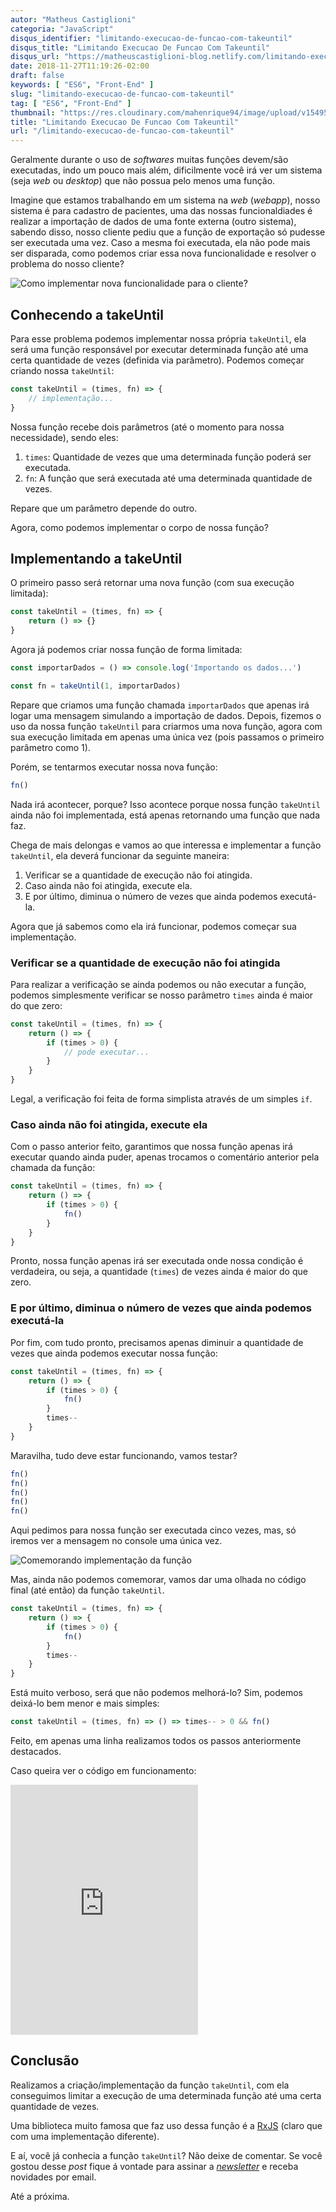 ```yaml
---
autor: "Matheus Castiglioni"
categoria: "JavaScript"
disqus_identifier: "limitando-execucao-de-funcao-com-takeuntil"
disqus_title: "Limitando Execucao De Funcao Com Takeuntil"
disqus_url: "https://matheuscastiglioni-blog.netlify.com/limitando-execucao-de-funcao-com-takeuntil"
date: 2018-11-27T11:19:26-02:00
draft: false
keywords: [ "ES6", "Front-End" ]
slug: "limitando-execucao-de-funcao-com-takeuntil"
tag: [ "ES6", "Front-End" ]
thumbnail: "https://res.cloudinary.com/mahenrique94/image/upload/v1549586573/limitando-execucao-de-funcao-com-takeuntil_5bf5dc2a6053e_bg_pmtkjn.jpg"
title: "Limitando Execucao De Funcao Com Takeuntil"
url: "/limitando-execucao-de-funcao-com-takeuntil"
---
```


Geralmente durante o uso de *softwares* muitas funções devem/são executadas, indo um pouco mais além, dificilmente você irá ver um sistema (seja *web* ou *desktop*) que não possua pelo menos uma função.

Imagine que estamos trabalhando em um sistema na *web* (*webapp*), nosso sistema é para cadastro de pacientes, uma das nossas funcionaldiades é realizar a importação de dados de uma fonte externa (outro sistema), sabendo disso, nosso cliente pediu que a função de exportação só pudesse ser executada uma vez. Caso a mesma foi executada, ela não pode mais ser disparada, como podemos criar essa nova funcionalidade e resolver o problema do nosso cliente?

![Como implementar nova funcionalidade para o cliente?](https://res.cloudinary.com/mahenrique94/image/upload/v1549586598/5bf67a3393a44_bg_kqkf66.gif)

## Conhecendo a takeUntil

Para esse problema podemos implementar nossa própria `takeUntil`, ela será uma função responsável por executar determinada função até uma certa quantidade de vezes (definida via parâmetro). Podemos começar criando nossa `takeUntil`:

```javascript
const takeUntil = (times, fn) => {
	// implementação...
}
```

Nossa função recebe dois parâmetros (até o momento para nossa necessidade), sendo eles:

1. `times`: Quantidade de vezes que uma determinada função poderá ser executada.
2. `fn`: A função que será executada até uma determinada quantidade de vezes.

Repare que um parâmetro depende do outro.

Agora, como podemos implementar o corpo de nossa função?

## Implementando a takeUntil

O primeiro passo será retornar uma nova função (com sua execução limitada):

```javascript
const takeUntil = (times, fn) => {
    return () => {}
}
```

Agora já podemos criar nossa função de forma limitada:

```javascript
const importarDados = () => console.log('Importando os dados...')

const fn = takeUntil(1, importarDados)
```

Repare que criamos uma função chamada `importarDados` que apenas irá logar uma mensagem simulando a importação de dados. Depois, fizemos o uso da nossa função `takeUntil` para criarmos uma nova função, agora com sua execução limitada em apenas uma única vez (pois passamos o primeiro parâmetro como 1).

Porém, se tentarmos executar nossa nova função:

```javascript
fn()
```

Nada irá acontecer, porque? Isso acontece porque nossa função `takeUntil` ainda não foi implementada, está apenas retornando uma função que nada faz.

Chega de mais delongas e vamos ao que interessa e implementar a função `takeUntil`, ela deverá funcionar da seguinte maneira:

1. Verificar se a quantidade de execução não foi atingida.
2. Caso ainda não foi atingida, execute ela.
3. E por último, diminua o número de vezes que ainda podemos executá-la.

Agora que já sabemos como ela irá funcionar, podemos começar sua implementação.

### Verificar se a quantidade de execução não foi atingida

Para realizar a verificação se ainda podemos ou não executar a função, podemos simplesmente verificar se nosso parâmetro `times` ainda é maior do que zero:

```javascript
const takeUntil = (times, fn) => {
    return () => {
        if (times > 0) {
            // pode executar...
        }
    }
}
```

Legal, a verificação foi feita de forma simplista através de um simples `if`.

### Caso ainda não foi atingida, execute ela

Com o passo anterior feito, garantimos que nossa função apenas irá executar quando ainda puder, apenas trocamos o comentário anterior pela chamada da função:

```javascript
const takeUntil = (times, fn) => {
    return () => {
        if (times > 0) {
            fn()
        }
    }
}
```

Pronto, nossa função apenas irá ser executada onde nossa condição é verdadeira, ou seja, a quantidade (`times`) de vezes ainda é maior do que zero.

### E por último, diminua o número de vezes que ainda podemos executá-la

Por fim, com tudo pronto, precisamos apenas diminuir a quantidade de vezes que ainda podemos executar nossa função:

```javascript
const takeUntil = (times, fn) => {
    return () => {
        if (times > 0) {
            fn()
        }
        times--
    }
}
```

Maravilha, tudo deve estar funcionando, vamos testar?

```javascript
fn()
fn()
fn()
fn()
fn()
```

Aqui pedimos para nossa função ser executada cinco vezes, mas, só iremos ver a mensagem no console uma única vez.

![Comemorando implementação da função](https://res.cloudinary.com/mahenrique94/image/upload/v1549586648/gif-animado-minions_affzam.gif)

Mas, ainda não podemos comemorar, vamos dar uma olhada no código final (até então) da função `takeUntil`.

```javascript
const takeUntil = (times, fn) => {
    return () => {
        if (times > 0) {
            fn()
        }
        times--
    }
}
```

Está muito verboso, será que não podemos melhorá-lo? Sim, podemos deixá-lo bem menor e mais simples:

```javascript
const takeUntil = (times, fn) => () => times-- > 0 && fn()
```

Feito, em apenas uma linha realizamos todos os passos anteriormente destacados.

Caso queira ver o código em funcionamento:

<iframe height="400px" src="https://repl.it/@mahenrique94/Take-Until?lite=true" scrolling="no" frameborder="no" allowtransparency="true" sandbox="allow-forms allow-pointer-lock allow-popups allow-same-origin allow-scripts allow-modals"></iframe>

## Conclusão

Realizamos a criação/implementação da função `takeUntil`, com ela conseguimos limitar a execução de uma determinada função até uma certa quantidade de vezes.

Uma biblioteca muito famosa que faz uso dessa função é a [RxJS](https://rxjs-dev.firebaseapp.com/api/operators/takeUntil) (claro que com uma implementação diferente).

E aí, você já conhecia a função `takeUntil`? Não deixe de comentar. Se você gostou desse *post* fique á vontade para assinar a [*newsletter*](http://eepurl.com/ggP7Rv) e receba novidades por email.

Até a próxima.
